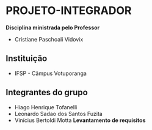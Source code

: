 # PROJETO-INTEGRADOR 
**Disciplina ministrada pelo Professor**
* Cristiane Paschoali Vidovix
## Instituição
* IFSP - Câmpus Votuporanga
## Integrantes do grupo
* Hiago Henrique Tofanelli
* Leonardo Sadao dos Santos Fuzita
* Vinícius Bertoldi Motta
**Levantamento de requisitos**

